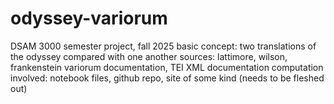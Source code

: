 # odyssey-variorum
DSAM 3000 semester project, fall 2025
basic concept: two translations of the odyssey compared with one another 
sources: lattimore, wilson, frankenstein variorum documentation, TEI XML documentation
computation involved: notebook files, github repo, site of some kind (needs to be fleshed out)
